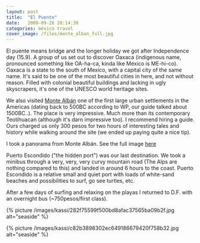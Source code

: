 ```yaml
---
layout: post
title:  "El Puente"
date:   2009-09-26 20:14:30 
categories: méxico travel 
cover_image: /files/monte_alban_full.jpg
---
```

El puente means bridge and the longer holiday we got after Independence day (15.9). A group of us set out to discover Oaxaca (indigenous name, pronounced something like OA-ha-ca, kinda like México is ME-hi-co). Oaxaca is a state to the south of Mexico, with a capital city of the same name. It's said to be one of the most beautiful cities in here, and not without reason. Filled with colonial beautiful buildings and lacking in ugly skyscrapers, it's one of the UNESCO world heritage sites.

We also visited [Monte Albán](http://en.wikipedia.org/wiki/Monte_Alb%C3%A1n) one of the first large urban settlements in the Americas (dating back to 500BC according to WP, our guide talked about 1500BC..). The place is very impressive. Much more than its contemporary Teotihuacan (although it's darn impressive too). I recommend hiring a guide. Ours charged us only 300 pesos for two hours of interesting tales and history while walking around the site (we ended up paying quite a nice tip).	

I took a panorama from Monte Albán. See the full image [here](/files/monte_alban_full.jpg)	

Puerto Escondido ("the hidden port") was our last destination. We took a minibus through a very, very, very curvy mountain road (The Alps are nothing compared to this) and landed in around 6 hours to the coast. Puerto Escondido is a relative small and quiet port with loads of white-sand beaches and possibilities to surf, go see turtles, etc.

After a few days of surfing and relaxing on the playas I returned to D.F. with an overnight bus (~750pesos/first class).


{% picture /images/kassi/282f75599f500bd8afac37565ba09b2f.jpg alt="seaside" %}

{% picture /images/kassi/c82b3898302ec649186679420f758b32.jpg alt="seaside" %}